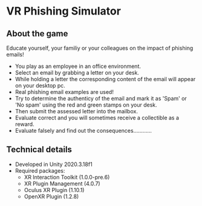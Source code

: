 # VR Phishing Simulator
## About the game
Educate yourself, your familiy or your colleagues on the impact of phishing emails!
- You play as an employee in an office environment.
- Select an email by grabbing a letter on your desk.
- While holding a letter the corresponding content of the email will appear on your desktop pc.
- Real phishing email examples are used!
- Try to determine the authenticy of the email and mark it as 'Spam' or 'No spam' using the red and green stamps on your desk.
- Then submit the assessed letter into the mailbox.
- Evaluate correct and you will sometimes receive a collectible as a reward.
- Evaluate falsely and find out the consequences............

## Technical details
- Developed in Unity 2020.3.18f1
- Required packages: 
  - XR Interaction Toolkit (1.0.0-pre.6)
  - XR Plugin Management (4.0.7)
  - Oculus XR Plugin (1.10.1)
  - OpenXR Plugin (1.2.8)
